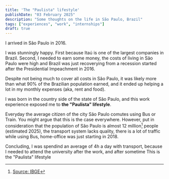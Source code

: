 ```yaml
---
title: 'The "Paulista" lifestyle'
publishDate: "03 February 2025"
description: "Some thoughts on the life in São Paulo, Brazil"
tags: ["experiences", "work", "internships"]
draft: true
---
```


I arrived in São Paulo in 2016.

I was stunningly happy. First because Itaú is one of the largest companies in Brazil. Second, I needed to earn some money, the costs of living in São Paulo were high and Brazil was just recoverying from a recession started after the Presidential Impeachment in 2016. 

Despite not being much to cover all costs in São Paulo, it was likely more than what 90% of the Brazilian population earned, and it ended up helping a lot in my monthly expenses (aka, rent and food).

I was born in the country side of the state of São Paulo, and this work experience exposed me to **the "Paulista" lifestyle**. 

Everyday the average citizen of the city São Paulo comutes using Bus or Train. You might argue that this is the case everywhere. However, put in consideration that the population of São Paulo is almost 12 million[^1] people (estimated 2025), the transport system lacks quality, there is a lot of traffic while using Bus, home-office was just starting in 2018.

[^1]: [Source: IBGE](https://cidades.ibge.gov.br/brasil/sp/sao-paulo/panorama)

Concluding, I was spendind an average of 4h a day with transport, because I needed to attend the university after the work, and after sometime This is the "Paulista" lifestyle 
